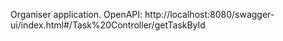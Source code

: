 Organiser application.
OpenAPI: http://localhost:8080/swagger-ui/index.html#/Task%20Controller/getTaskById